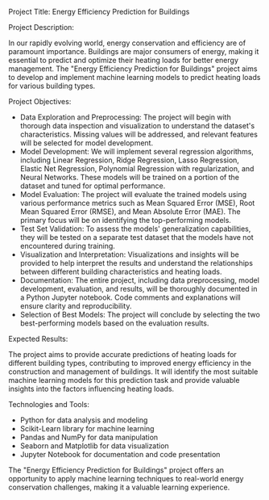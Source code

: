 Project Title: Energy Efficiency Prediction for Buildings

Project Description:

In our rapidly evolving world, energy conservation and efficiency are of paramount importance. Buildings are major consumers of energy, making it essential to predict and optimize their heating loads for better energy management. The "Energy Efficiency Prediction for Buildings" project aims to develop and implement machine learning models to predict heating loads for various building types.

Project Objectives:
- Data Exploration and Preprocessing: The project will begin with thorough data inspection and visualization to understand the dataset's characteristics. Missing values will be addressed, and relevant features will be selected for model development.
- Model Development: We will implement several regression algorithms, including Linear Regression, Ridge Regression, Lasso Regression, Elastic Net Regression, Polynomial Regression with regularization, and Neural Networks. These models will be trained on a portion of the dataset and tuned for optimal performance.
- Model Evaluation: The project will evaluate the trained models using various performance metrics such as Mean Squared Error (MSE), Root Mean Squared Error (RMSE), and Mean Absolute Error (MAE). The primary focus will be on identifying the top-performing models.
- Test Set Validation: To assess the models' generalization capabilities, they will be tested on a separate test dataset that the models have not encountered during training.
- Visualization and Interpretation: Visualizations and insights will be provided to help interpret the results and understand the relationships between different building characteristics and heating loads.
- Documentation: The entire project, including data preprocessing, model development, evaluation, and results, will be thoroughly documented in a Python Jupyter notebook. Code comments and explanations will ensure clarity and reproducibility.
- Selection of Best Models: The project will conclude by selecting the two best-performing models based on the evaluation results.
  
Expected Results:

The project aims to provide accurate predictions of heating loads for different building types, contributing to improved energy efficiency in the construction and management of buildings. It will identify the most suitable machine learning models for this prediction task and provide valuable insights into the factors influencing heating loads.

Technologies and Tools:

- Python for data analysis and modeling
- Scikit-Learn library for machine learning
- Pandas and NumPy for data manipulation
- Seaborn and Matplotlib for data visualization
- Jupyter Notebook for documentation and code presentation

The "Energy Efficiency Prediction for Buildings" project offers an opportunity to apply machine learning techniques to real-world energy conservation challenges, making it a valuable learning experience.
